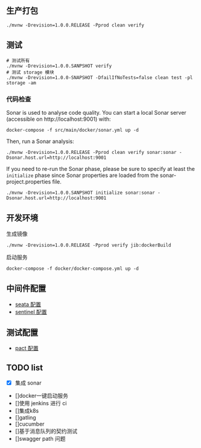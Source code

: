 ## 生产打包

```shell
./mvnw -Drevision=1.0.0.RELEASE -Pprod clean verify
```

## 测试

```shell
# 测试所有
./mvnw -Drevision=1.0.0.SANPSHOT verify
# 测试 storage 模块
./mvnw -Drevision=1.0.0-SNAPSHOT -DfailIfNoTests=false clean test -pl storage -am
```


### 代码检查

Sonar is used to analyse code quality. You can start a local Sonar server (accessible on http://localhost:9001) with:

```shell
docker-compose -f src/main/docker/sonar.yml up -d
```

Then, run a Sonar analysis:

```shell
./mvnw -Drevision=1.0.0.RELEASE -Pprod clean verify sonar:sonar -Dsonar.host.url=http://localhost:9001
```

If you need to re-run the Sonar phase, please be sure to specify at least the `initialize` phase since Sonar properties are loaded from the sonar-project.properties file.

```shell
./mvnw -Drevision=1.0.0.SANPSHOT initialize sonar:sonar -Dsonar.host.url=http://localhost:9001
```

## 开发环境
生成镜像
```shell
./mvnw -Drevision=1.0.0.RELEASE -Pprod verify jib:dockerBuild
```

启动服务 

```shell
docker-compose -f docker/docker-compose.yml up -d
```

## 中间件配置
* [seata 配置](doc/seata.md)
* [sentinel 配置](doc/sentinel.md)
  
## 测试配置
* [pact 配置](doc/pact.md)

## TODO list
*[x] 集成 sonar
* []docker一键启动服务
* []使用 jenkins 进行 ci
* []集成k8s
* []gatling
* []cucumber
* []基于消息队列的契约测试
* []swagger path 问题
